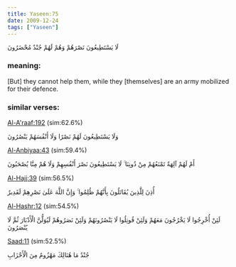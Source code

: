 ```yaml
---
title: Yaseen:75
date: 2009-12-24
tags: ["Yaseen"]
---
```

لَا يَسْتَطِيعُونَ نَصْرَهُمْ وَهُمْ لَهُمْ جُنْدٌ مُحْضَرُونَ
### meaning: 
[But] they cannot help them, while they [themselves] are an army mobilized for their defence.
### similar verses: 

[Al-A'raaf:192](/7/192) (sim:62.6%)

وَلَا يَسْتَطِيعُونَ لَهُمْ نَصْرًا وَلَا أَنْفُسَهُمْ يَنْصُرُونَ

[Al-Anbiyaa:43](/21/43) (sim:59.4%)

أَمْ لَهُمْ آلِهَةٌ تَمْنَعُهُمْ مِنْ دُونِنَا ۚ لَا يَسْتَطِيعُونَ نَصْرَ أَنْفُسِهِمْ وَلَا هُمْ مِنَّا يُصْحَبُونَ

[Al-Hajj:39](/22/39) (sim:56.5%)

أُذِنَ لِلَّذِينَ يُقَاتَلُونَ بِأَنَّهُمْ ظُلِمُوا ۚ وَإِنَّ اللَّهَ عَلَىٰ نَصْرِهِمْ لَقَدِيرٌ

[Al-Hashr:12](/59/12) (sim:54.5%)

لَئِنْ أُخْرِجُوا لَا يَخْرُجُونَ مَعَهُمْ وَلَئِنْ قُوتِلُوا لَا يَنْصُرُونَهُمْ وَلَئِنْ نَصَرُوهُمْ لَيُوَلُّنَّ الْأَدْبَارَ ثُمَّ لَا يُنْصَرُونَ

[Saad:11](/38/11) (sim:52.5%)

جُنْدٌ مَا هُنَالِكَ مَهْزُومٌ مِنَ الْأَحْزَابِ
